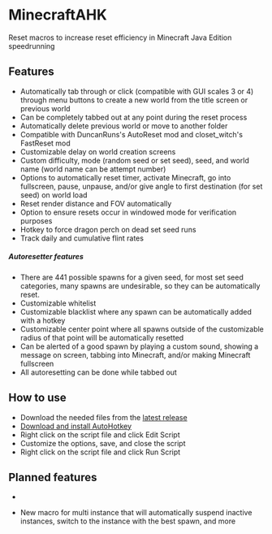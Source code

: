 # MinecraftAHK

Reset macros to increase reset efficiency in Minecraft Java Edition speedrunning

## Features

- Automatically tab through or click (compatible with GUI scales 3 or 4) through menu buttons to create a new world from the title screen or previous world
- Can be completely tabbed out at any point during the reset process
- Automatically delete previous world or move to another folder
- Compatible with DuncanRuns's AutoReset mod and closet_witch's FastReset mod
- Customizable delay on world creation screens
- Custom difficulty, mode (random seed or set seed), seed, and world name (world name can be attempt number)
- Options to automatically reset timer, activate Minecraft, go into fullscreen, pause, unpause, and/or give angle to first destination (for set seed) on world load
- Reset render distance and FOV automatically
- Option to ensure resets occur in windowed mode for verification purposes
- Hotkey to force dragon perch on dead set seed runs
- Track daily and cumulative flint rates

##### Autoresetter features

- There are 441 possible spawns for a given seed, for most set seed categories, many spawns are undesirable, so they can be automatically reset.
- Customizable whitelist
- Customizable blacklist where any spawn can be automatically added with a hotkey
- Customizable center point where all spawns outside of the customizable radius of that point will be automatically resetted
- Can be alerted of a good spawn by playing a custom sound, showing a message on screen, tabbing into Minecraft, and/or making Minecraft fullscreen
- All autoresetting can be done while tabbed out

## How to use
- Download the needed files from the [latest release]
- [Download and install AutoHotkey]
- Right click on the script file and click Edit Script
- Customize the options, save, and close the script
- Right click on the script file and click Run Script

## Planned features
- 
- New macro for multi instance that will automatically suspend inactive instances, switch to the instance with the best spawn, and more


   [latest release]: <https://github.com/pjagada/minecraftahk/releases/latest>
   [Download and install AutoHotkey]: <https://www.autohotkey.com/>
